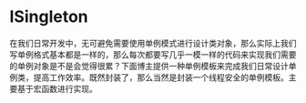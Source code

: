 # ISingleton
在我们日常开发中，无可避免需要使用单例模式进行设计类对象，那么实际上我们写单例格式基本都是一样的，那么每次都要写几乎一模一样的代码来实现我们需要的单例对象是不是会觉得很累？下面博主提供一种单例模板来完成我们日常设计单例类，提高工作效率。既然封装了，那么当然是封装一个线程安全的单例模板。主要基于宏函数进行实现。
